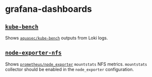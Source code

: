 # grafana-dashboards

## [`kube-bench`](./kube-bench-dashboard.json)

Shows [`aquasec/kube-bench`](https://github.com/aquasec/kube-bench) outputs from Loki logs.

## [`node-exporter-nfs`](./node-exporter-nfs-dashboard.json)

Shows [`prometheus/node_exporter`](https://github.com/prometheus/node_exporter) `mountstats` NFS metrics.
`mountstats` collector should be enabled in the `node_exporter` configuration.
